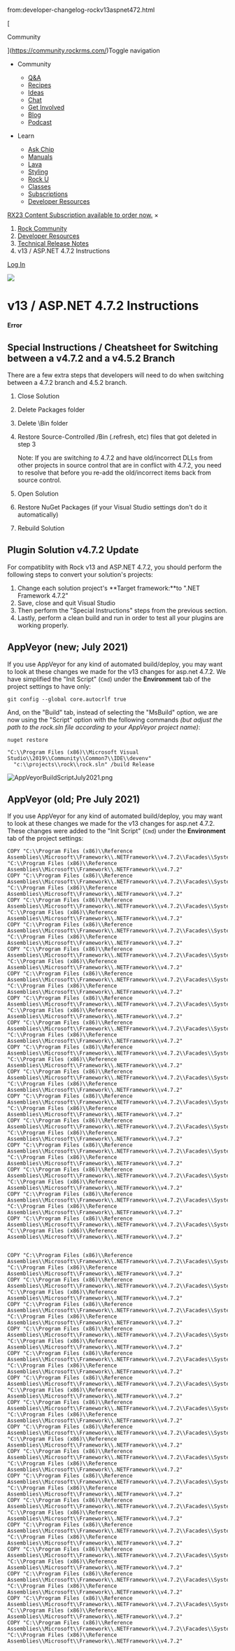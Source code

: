 # 
from:developer-changelog-rockv13aspnet472.html

    

[

Community

](https://community.rockrms.com/)Toggle navigation

*   Community
    
    *   [Q&A](https://community.rockrms.com/ask)
    *   [Recipes](https://community.rockrms.com/recipes)
    *   [Ideas](https://community.rockrms.com/Ideas)
    *   [Chat](https://community.rockrms.com/chat)
    *   [Get Involved](https://community.rockrms.com/get-involved)
    *   [Blog](https://community.rockrms.com/Connect)
    *   [Podcast](https://community.rockrms.com/podcast)
*   Learn
    
    *   [Ask Chip](https://community.rockrms.com/askchip)
    *   [Manuals](https://community.rockrms.com/documentation)
    *   [Lava](https://community.rockrms.com/Lava)
    *   [Styling](https://community.rockrms.com/styling)
    *   [Rock U](https://community.rockrms.com/rocku)
    *   [Classes](https://community.rockrms.com/classes)
    *   [Subscriptions](https://community.rockrms.com/subscriptions)
    *   [Developer Resources](https://community.rockrms.com/developer)

[RX23 Content Subscription available to order now.](https://community.rockrms.com/subscriptions) ×

1.  [Rock Community](/page/1247)
2.  [Developer Resources](/developer)
3.  [Technical Release Notes](/developer/changelog)
4.  v13 / ASP.NET 4.7.2 Instructions

[Log In](/login?returnurl=/page/2152)

![](/Themes/RockCommunity/Assets/Images/particles.png)

v13 / ASP.NET 4.7.2 Instructions
================================

**Error**

Special Instructions / Cheatsheet for Switching between a v4.7.2 and a v4.5.2 Branch
------------------------------------------------------------------------------------

There are a few extra steps that developers will need to do when switching between a 4.7.2 branch and 4.5.2 branch.

1.  Close Solution
2.  Delete Packages folder
3.  Delete \\Bin folder
4.  Restore Source-Controlled /Bin (.refresh, etc) files that got deleted in step 3
    
    Note: If you are switching _to_ 4.7.2 and have old/incorrect DLLs from other projects in source control that are in conflict with 4.7.2, you need to resolve that before you re-add the old/incorrect items back from source control.
    
5.  Open Solution
6.  Restore NuGet Packages (if your Visual Studio settings don't do it automatically)
7.  Rebuild Solution

Plugin Solution v4.7.2 Update
-----------------------------

For compatiblity with Rock v13 and ASP.NET 4.7.2, you should perform the following steps to convert your solution's projects:

1.  Change each solution project's **Target framework:**to ".NET Framework 4.7.2"
2.  Save, close and quit Visual Studio
3.  Then perform the "Special Instructions" steps from the previous section.
4.  Lastly, perform a clean build and run in order to test all your plugins are working properly.

AppVeyor (new; July 2021)
-------------------------

If you use AppVeyor for any kind of automated build/deploy, you may want to look at these changes we made for the v13 changes for asp.net 4.7.2. We have simplified the "Init Script" (`Cmd`) under the **Environment** tab of the project settings to have only:

```
git config --global core.autocrlf true

```

And, on the "Build" tab, instead of selecting the "MsBuild" option, we are now using the "Script" option with the following commands _(but adjust the path to the rock.sln file according to your AppVeyor project name)_:

```
nuget restore

"C:\\Program Files (x86)\\Microsoft Visual Studio\\2019\\Community\\Common7\\IDE\\devenv" 
  "c:\\projects\\rock\\rock.sln" /build Release

```
![AppVeyorBuildScriptJuly2021.png](/Content/Developer/AppVeyorBuildScriptJuly2021.png)  

AppVeyor (old; Pre July 2021)
-----------------------------

If you use AppVeyor for any kind of automated build/deploy, you may want to look at these changes we made for the v13 changes for asp.net 4.7.2. These changes were added to the "Init Script" (`Cmd`) under the **Environment** tab of the project settings:

```
COPY "C:\\Program Files (x86)\\Reference Assemblies\\Microsoft\\Framework\\.NETFramework\\v4.7.2\\Facades\\System.Collections.dll" "C:\\Program Files (x86)\\Reference Assemblies\\Microsoft\\Framework\\.NETFramework\\v4.7.2"
COPY "C:\\Program Files (x86)\\Reference Assemblies\\Microsoft\\Framework\\.NETFramework\\v4.7.2\\Facades\\System.Diagnostics.Debug.dll" "C:\\Program Files (x86)\\Reference Assemblies\\Microsoft\\Framework\\.NETFramework\\v4.7.2"
COPY "C:\\Program Files (x86)\\Reference Assemblies\\Microsoft\\Framework\\.NETFramework\\v4.7.2\\Facades\\System.Globalization.dll" "C:\\Program Files (x86)\\Reference Assemblies\\Microsoft\\Framework\\.NETFramework\\v4.7.2"
COPY "C:\\Program Files (x86)\\Reference Assemblies\\Microsoft\\Framework\\.NETFramework\\v4.7.2\\Facades\\System.Linq.dll" "C:\\Program Files (x86)\\Reference Assemblies\\Microsoft\\Framework\\.NETFramework\\v4.7.2"
COPY "C:\\Program Files (x86)\\Reference Assemblies\\Microsoft\\Framework\\.NETFramework\\v4.7.2\\Facades\\System.Reflection.dll" "C:\\Program Files (x86)\\Reference Assemblies\\Microsoft\\Framework\\.NETFramework\\v4.7.2"
COPY "C:\\Program Files (x86)\\Reference Assemblies\\Microsoft\\Framework\\.NETFramework\\v4.7.2\\Facades\\System.Reflection.Extensions.dll" "C:\\Program Files (x86)\\Reference Assemblies\\Microsoft\\Framework\\.NETFramework\\v4.7.2"
COPY "C:\\Program Files (x86)\\Reference Assemblies\\Microsoft\\Framework\\.NETFramework\\v4.7.2\\Facades\\System.Resources.ResourceManager.dll" "C:\\Program Files (x86)\\Reference Assemblies\\Microsoft\\Framework\\.NETFramework\\v4.7.2"
COPY "C:\\Program Files (x86)\\Reference Assemblies\\Microsoft\\Framework\\.NETFramework\\v4.7.2\\Facades\\System.Runtime.dll" "C:\\Program Files (x86)\\Reference Assemblies\\Microsoft\\Framework\\.NETFramework\\v4.7.2"
COPY "C:\\Program Files (x86)\\Reference Assemblies\\Microsoft\\Framework\\.NETFramework\\v4.7.2\\Facades\\System.Runtime.Extensions.dll" "C:\\Program Files (x86)\\Reference Assemblies\\Microsoft\\Framework\\.NETFramework\\v4.7.2"
COPY "C:\\Program Files (x86)\\Reference Assemblies\\Microsoft\\Framework\\.NETFramework\\v4.7.2\\Facades\\System.Text.RegularExpressions.dll" "C:\\Program Files (x86)\\Reference Assemblies\\Microsoft\\Framework\\.NETFramework\\v4.7.2"
COPY "C:\\Program Files (x86)\\Reference Assemblies\\Microsoft\\Framework\\.NETFramework\\v4.7.2\\Facades\\System.Threading.dll" "C:\\Program Files (x86)\\Reference Assemblies\\Microsoft\\Framework\\.NETFramework\\v4.7.2"
COPY "C:\\Program Files (x86)\\Reference Assemblies\\Microsoft\\Framework\\.NETFramework\\v4.7.2\\Facades\\System.IO.dll" "C:\\Program Files (x86)\\Reference Assemblies\\Microsoft\\Framework\\.NETFramework\\v4.7.2"
COPY "C:\\Program Files (x86)\\Reference Assemblies\\Microsoft\\Framework\\.NETFramework\\v4.7.2\\Facades\\System.Linq.Expressions.dll" "C:\\Program Files (x86)\\Reference Assemblies\\Microsoft\\Framework\\.NETFramework\\v4.7.2"
COPY "C:\\Program Files (x86)\\Reference Assemblies\\Microsoft\\Framework\\.NETFramework\\v4.7.2\\Facades\\System.ComponentModel.dll" "C:\\Program Files (x86)\\Reference Assemblies\\Microsoft\\Framework\\.NETFramework\\v4.7.2"
COPY "C:\\Program Files (x86)\\Reference Assemblies\\Microsoft\\Framework\\.NETFramework\\v4.7.2\\Facades\\System.Threading.Tasks.dll" "C:\\Program Files (x86)\\Reference Assemblies\\Microsoft\\Framework\\.NETFramework\\v4.7.2"
COPY "C:\\Program Files (x86)\\Reference Assemblies\\Microsoft\\Framework\\.NETFramework\\v4.7.2\\Facades\\System.Collections.Concurrent.dll" "C:\\Program Files (x86)\\Reference Assemblies\\Microsoft\\Framework\\.NETFramework\\v4.7.2"


COPY "C:\\Program Files (x86)\\Reference Assemblies\\Microsoft\\Framework\\.NETFramework\\v4.7.2\\Facades\\System.Diagnostics.Tools.dll" "C:\\Program Files (x86)\\Reference Assemblies\\Microsoft\\Framework\\.NETFramework\\v4.7.2"
COPY "C:\\Program Files (x86)\\Reference Assemblies\\Microsoft\\Framework\\.NETFramework\\v4.7.2\\Facades\\System.Diagnostics.StackTrace.dll" "C:\\Program Files (x86)\\Reference Assemblies\\Microsoft\\Framework\\.NETFramework\\v4.7.2"
COPY "C:\\Program Files (x86)\\Reference Assemblies\\Microsoft\\Framework\\.NETFramework\\v4.7.2\\Facades\\System.Runtime.InteropServices.dll" "C:\\Program Files (x86)\\Reference Assemblies\\Microsoft\\Framework\\.NETFramework\\v4.7.2"
COPY "C:\\Program Files (x86)\\Reference Assemblies\\Microsoft\\Framework\\.NETFramework\\v4.7.2\\Facades\\System.IO.FileSystem.dll" "C:\\Program Files (x86)\\Reference Assemblies\\Microsoft\\Framework\\.NETFramework\\v4.7.2"
COPY "C:\\Program Files (x86)\\Reference Assemblies\\Microsoft\\Framework\\.NETFramework\\v4.7.2\\Facades\\System.Text.Encoding.dll" "C:\\Program Files (x86)\\Reference Assemblies\\Microsoft\\Framework\\.NETFramework\\v4.7.2"
COPY "C:\\Program Files (x86)\\Reference Assemblies\\Microsoft\\Framework\\.NETFramework\\v4.7.2\\Facades\\System.IO.FileSystem.Primitives.dll" "C:\\Program Files (x86)\\Reference Assemblies\\Microsoft\\Framework\\.NETFramework\\v4.7.2"
COPY "C:\\Program Files (x86)\\Reference Assemblies\\Microsoft\\Framework\\.NETFramework\\v4.7.2\\Facades\\System.Reflection.Primitives.dll" "C:\\Program Files (x86)\\Reference Assemblies\\Microsoft\\Framework\\.NETFramework\\v4.7.2"
COPY "C:\\Program Files (x86)\\Reference Assemblies\\Microsoft\\Framework\\.NETFramework\\v4.7.2\\Facades\\System.Runtime.Numerics.dll" "C:\\Program Files (x86)\\Reference Assemblies\\Microsoft\\Framework\\.NETFramework\\v4.7.2"
COPY "C:\\Program Files (x86)\\Reference Assemblies\\Microsoft\\Framework\\.NETFramework\\v4.7.2\\Facades\\System.Runtime.Serialization.Json.dll" "C:\\Program Files (x86)\\Reference Assemblies\\Microsoft\\Framework\\.NETFramework\\v4.7.2"
COPY "C:\\Program Files (x86)\\Reference Assemblies\\Microsoft\\Framework\\.NETFramework\\v4.7.2\\Facades\\System.Xml.ReaderWriter.dll" "C:\\Program Files (x86)\\Reference Assemblies\\Microsoft\\Framework\\.NETFramework\\v4.7.2"
COPY "C:\\Program Files (x86)\\Reference Assemblies\\Microsoft\\Framework\\.NETFramework\\v4.7.2\\Facades\\System.Xml.XDocument.dll" "C:\\Program Files (x86)\\Reference Assemblies\\Microsoft\\Framework\\.NETFramework\\v4.7.2"
COPY "C:\\Program Files (x86)\\Reference Assemblies\\Microsoft\\Framework\\.NETFramework\\v4.7.2\\Facades\\System.Dynamic.Runtime.dll" "C:\\Program Files (x86)\\Reference Assemblies\\Microsoft\\Framework\\.NETFramework\\v4.7.2"
COPY "C:\\Program Files (x86)\\Reference Assemblies\\Microsoft\\Framework\\.NETFramework\\v4.7.2\\Facades\\System.Text.Encoding.Extensions.dll" "C:\\Program Files (x86)\\Reference Assemblies\\Microsoft\\Framework\\.NETFramework\\v4.7.2"
COPY "C:\\Program Files (x86)\\Reference Assemblies\\Microsoft\\Framework\\.NETFramework\\v4.7.2\\Facades\\System.AppContext.dll" "C:\\Program Files (x86)\\Reference Assemblies\\Microsoft\\Framework\\.NETFramework\\v4.7.2"
COPY "C:\\Program Files (x86)\\Reference Assemblies\\Microsoft\\Framework\\.NETFramework\\v4.7.2\\Facades\\System.Threading.Tasks.Parallel.dll" "C:\\Program Files (x86)\\Reference Assemblies\\Microsoft\\Framework\\.NETFramework\\v4.7.2"
COPY "C:\\Program Files (x86)\\Reference Assemblies\\Microsoft\\Framework\\.NETFramework\\v4.7.2\\Facades\\System.ValueTuple.dll" "C:\\Program Files (x86)\\Reference Assemblies\\Microsoft\\Framework\\.NETFramework\\v4.7.2"    

```